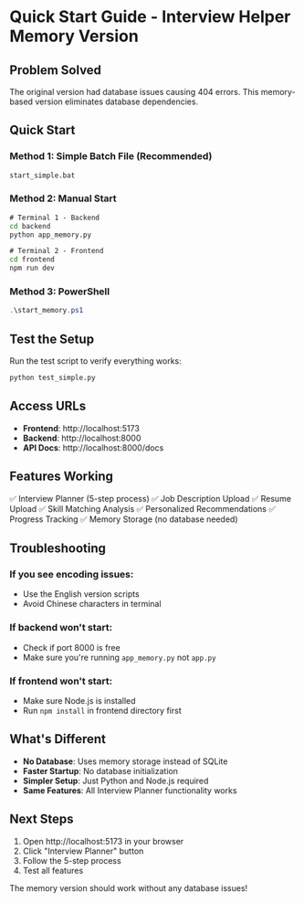 # Quick Start Guide - Interview Helper Memory Version

## Problem Solved
The original version had database issues causing 404 errors. This memory-based version eliminates database dependencies.

## Quick Start

### Method 1: Simple Batch File (Recommended)
```cmd
start_simple.bat
```

### Method 2: Manual Start
```cmd
# Terminal 1 - Backend
cd backend
python app_memory.py

# Terminal 2 - Frontend  
cd frontend
npm run dev
```

### Method 3: PowerShell
```powershell
.\start_memory.ps1
```

## Test the Setup

Run the test script to verify everything works:
```cmd
python test_simple.py
```

## Access URLs

- **Frontend**: http://localhost:5173
- **Backend**: http://localhost:8000
- **API Docs**: http://localhost:8000/docs

## Features Working

✅ Interview Planner (5-step process)
✅ Job Description Upload
✅ Resume Upload
✅ Skill Matching Analysis
✅ Personalized Recommendations
✅ Progress Tracking
✅ Memory Storage (no database needed)

## Troubleshooting

### If you see encoding issues:
- Use the English version scripts
- Avoid Chinese characters in terminal

### If backend won't start:
- Check if port 8000 is free
- Make sure you're running `app_memory.py` not `app.py`

### If frontend won't start:
- Make sure Node.js is installed
- Run `npm install` in frontend directory first

## What's Different

- **No Database**: Uses memory storage instead of SQLite
- **Faster Startup**: No database initialization
- **Simpler Setup**: Just Python and Node.js required
- **Same Features**: All Interview Planner functionality works

## Next Steps

1. Open http://localhost:5173 in your browser
2. Click "Interview Planner" button
3. Follow the 5-step process
4. Test all features

The memory version should work without any database issues! 